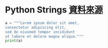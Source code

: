 # Python Strings [資料來源](https://www.w3schools.com/python/python_strings.asp)



```python
a = """Lorem ipsum dolor sit amet,
consectetur adipiscing elit,
sed do eiusmod tempor incididunt
ut labore et dolore magna aliqua."""
print(a)

```
